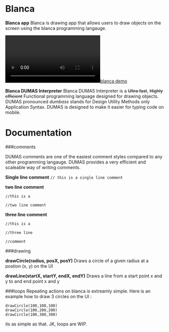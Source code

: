# Blanca
**Blanca app**
Blanca is drawing app that allows users to draw objects on the screen using the blanca programming langauge.

[![blanca demo](https://github.com/aravindkarthik96/Blanca/blob/master/images/blanca_demo.webm "blanca demo")](https://github.com/aravindkarthik96/Blanca/blob/master/images/blanca_demo.webm "blanca demo")

**Blanca DUMAS Interpreter**
Blanca DUMAS Interpreter is a ~~Ultra fast~~, ~~Highly efficient~~ Functional programming language designed for drawing objects. DUMAS pronounced *dumbass* stands for Design Utility Methods only Application Syntax. DUMAS is designed to make it easier for typing code on mobile.

# Documentation

###comments

DUMAS comments are one of the easiest comment styles compared to any other programming langauge. DUMAS provides a very efficient and scaleable way of writing comments. 

**Single line comment**
`// this is a single line comment`

**two line comment**

`//this is a`

`//two line comment`

**three line comment**

`//this is a`

`//three line`

`//comment`

###drawing

**drawCircle(radius, posX, posY)**
Draws a circle of a given radius at a postion (x, y) on the UI 

**drawLine(startX, startY, endX, endY)**
Draws a line from a start point x and y to and end point x and y

###loops
Repeating actions on blanca is extreamly simple. Here is an example how to draw 3 circles on the UI :

    drawCircle(100,100,100)
    drawCircle(100,200,200)
    drawCircle(100,300,300)

its as simple as that.
JK, loops are WIP.


